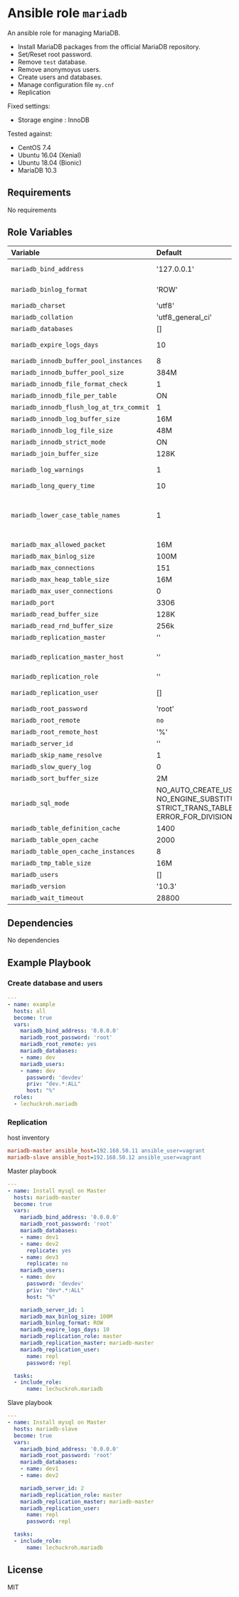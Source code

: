 # Ansible role `mariadb`

An ansible role for managing MariaDB.

* Install MariaDB packages from the official MariaDB repository.
* Set/Reset root password.
* Remove `test` database.
* Remove anonymoyus users.
* Create users and databases.
* Manage configuration file `my.cnf`
* Replication

Fixed settings:
* Storage engine : InnoDB

Tested against:
* CentOS 7.4
* Ubuntu 16.04 (Xenial)
* Ubuntu 18.04 (Bionic)
* MariaDB 10.3

## Requirements

No requirements

## Role Variables

| Variable                                 | Default           | Comments                                                                                                    |
|:-----------------------------------------|:------------------|:------------------------------------------------------------------------------------------------------------|
| `mariadb_bind_address`                   | '127.0.0.1'       | IP address of the network interface to listen on. '0.0.0.0' for all interfaces. |
| `mariadb_binlog_format`                  | 'ROW'             | binary logging format (`STATEMENT`, `ROW`, `MIXED`) |
| `mariadb_charset`                        | 'utf8'            | |
| `mariadb_collation`                      | 'utf8_general_ci' | |
| `mariadb_databases`                      | []                | databases to add. See [mysql_db](http://docs.ansible.com/ansible/devel/modules/mysql_db_module.html#parameters) |
| `mariadb_expire_logs_days`               | 10                | the number of days before automatic removal of binary log files. |
| `mariadb_innodb_buffer_pool_instances`   | 8                 | |
| `mariadb_innodb_buffer_pool_size`        | 384M              | |
| `mariadb_innodb_file_format_check`       | 1                 | |
| `mariadb_innodb_file_per_table`          | ON                | |
| `mariadb_innodb_flush_log_at_trx_commit` | 1                 | |
| `mariadb_innodb_log_buffer_size`         | 16M               | |
| `mariadb_innodb_log_file_size`           | 48M               | |
| `mariadb_innodb_strict_mode`             | ON                | |
| `mariadb_join_buffer_size`               | 128K              | |
| `mariadb_log_warnings`                   | 1                 | 0: no warning logs. 1: critical warnings logged. >= 2: see manual. |
| `mariadb_long_query_time`                | 10                | |
| `mariadb_lower_case_table_names`         | 1                 | 0: case-sensitive(Linux), 1: stored in lowercase, case-insensitive(Windows), 2: stored as declared, compared in lowercase(OSX) |
| `mariadb_max_allowed_packet`             | 16M               | |
| `mariadb_max_binlog_size`                | 100M              | max binary log size (4096 byte ~ 1GB) |
| `mariadb_max_connections`                | 151               | |
| `mariadb_max_heap_table_size`            | 16M               | |
| `mariadb_max_user_connections`           | 0                 | |
| `mariadb_port`                           | 3306              | port number |
| `mariadb_read_buffer_size`               | 128K              | |
| `mariadb_read_rnd_buffer_size`           | 256k              | |
| `mariadb_replication_master`             | ''                | replication master |
| `mariadb_replication_master_host`        | ''                | replication master host (default: `hostvars[mariadb_replication_master]['ansible_host']`) |
| `mariadb_replication_role`               | ''                | replication role (`master`, `slave`) |
| `mariadb_replication_user`               | []                | replication user (`name`, `password` required) |
| `mariadb_root_password`                  | 'root'            | root password |
| `mariadb_root_remote`                    | `no`              | `yes`: enable remote root login |
| `mariadb_root_remote_host`               | '%'               | remote root login enabled host |
| `mariadb_server_id`                      | ''                | server id (replication) |
| `mariadb_skip_name_resolve`              | 1                 | |
| `mariadb_slow_query_log`                 | 0                 | |
| `mariadb_sort_buffer_size`               | 2M                | |
| `mariadb_sql_mode`                       | NO_AUTO_CREATE_USER, NO_ENGINE_SUBSTITUTION, STRICT_TRANS_TABLES, ERROR_FOR_DIVISION_BY_ZERO | |
| `mariadb_table_definition_cache`         | 1400              | |
| `mariadb_table_open_cache`               | 2000              | |
| `mariadb_table_open_cache_instances`     | 8                 | |
| `mariadb_tmp_table_size`                 | 16M               | |
| `mariadb_users`                          | []                | users to add |
| `mariadb_version`                        | '10.3'            | MariaDB version to install |
| `mariadb_wait_timeout`                   | 28800             | |

## Dependencies

No dependencies

## Example Playbook
### Create database and users

```yaml
---
- name: example
  hosts: all
  become: true
  vars:
    mariadb_bind_address: '0.0.0.0'
    mariadb_root_password: 'root'
    mariadb_root_remote: yes
    mariadb_databases:
    - name: dev
    mariadb_users:
    - name: dev
      password: 'devdev'
      priv: "dev.*:ALL"
      host: "%"
  roles:
  - lechuckroh.mariadb     
```

### Replication
host inventory
```ini
mariadb-master ansible_host=192.168.50.11 ansible_user=vagrant
mariadb-slave ansible_host=192.168.50.12 ansible_user=vagrant
```

Master playbook
```yaml
---
- name: Install mysql on Master
  hosts: mariadb-master
  become: true
  vars:
    mariadb_bind_address: '0.0.0.0'
    mariadb_root_password: 'root'
    mariadb_databases:
    - name: dev1
    - name: dev2
      replicate: yes
    - name: dev3
      replicate: no
    mariadb_users:
    - name: dev
      password: 'devdev'
      priv: "dev*.*:ALL"
      host: "%"

    mariadb_server_id: 1
    mariadb_max_binlog_size: 100M
    mariadb_binlog_format: ROW
    mariadb_expire_logs_days: 10
    mariadb_replication_role: master
    mariadb_replication_master: mariadb-master
    mariadb_replication_user:
      name: repl
      password: repl

  tasks:
  - include_role:
      name: lechuckroh.mariadb
```

Slave playbook
```yaml
---
- name: Install mysql on Master
  hosts: mariadb-slave
  become: true
  vars:
    mariadb_bind_address: '0.0.0.0'
    mariadb_root_password: 'root'
    mariadb_databases:
    - name: dev1
    - name: dev2

    mariadb_server_id: 2
    mariadb_replication_role: master
    mariadb_replication_master: mariadb-master
    mariadb_replication_user:
      name: repl
      password: repl

  tasks:
  - include_role:
      name: lechuckroh.mariadb
```

## License
MIT
